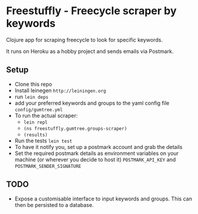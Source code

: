 # Freestuffly - Freecycle scraper by keywords

Clojure app for scraping freecycle to look for specific keywords.

It runs on Heroku as a hobby project and sends emails via Postmark.

## Setup
  - Clone this repo
  - Install leinegen `http://leiningen.org`
  - run `lein deps`
  - add your preferred keywords and groups to the yaml config file `config/gumtree.yml`
  - To run the actual scraper:
    - `lein repl`
    - `(ns freestuffly.gumtree.groups-scraper)`
    - `(results)`
  - Run the tests `lein test`
  - To have it notify you, set up a postmark account and grab the details
  - Set the required postmark details as environment variables on your machine (or wherever you decide to host it)
  `POSTMARK_API_KEY` and `POSTMARK_SENDER_SIGNATURE`

## TODO
  - Expose a customisable interface to input keywords and groups.  This can then be persisted to a database.
